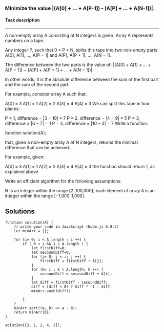 ### Minimize the value |(A[0] + ... + A[P-1]) - (A[P] + ... + A[N-1])|. 

#### Task description
----------
A non-empty array A consisting of N integers is given. Array A represents numbers on a tape.

Any integer P, such that 0 < P < N, splits this tape into two non-empty parts: A[0], A[1], ..., A[P − 1] and A[P], A[P + 1], ..., A[N − 1].

The difference between the two parts is the value of: |(A[0] + A[1] + ... + A[P − 1]) − (A[P] + A[P + 1] + ... + A[N − 1])|

In other words, it is the absolute difference between the sum of the first part and the sum of the second part.

For example, consider array A such that:

  A[0] = 3
  A[1] = 1
  A[2] = 2
  A[3] = 4
  A[4] = 3
We can split this tape in four places:

P = 1, difference = |3 − 10| = 7 
P = 2, difference = |4 − 9| = 5 
P = 3, difference = |6 − 7| = 1 
P = 4, difference = |10 − 3| = 7 
Write a function:

function solution(A);

that, given a non-empty array A of N integers, returns the minimal difference that can be achieved.

For example, given:

  A[0] = 3
  A[1] = 1
  A[2] = 2
  A[3] = 4
  A[4] = 3
the function should return 1, as explained above.

Write an efficient algorithm for the following assumptions:

N is an integer within the range [2..100,000];
each element of array A is an integer within the range [−1,000..1,000].






## Solutions 

```
function solution(A) {
    // write your code in JavaScript (Node.js 8.9.4)
    let minArr = [];
    
    for (i= 0; i < A.length ; i ++) {
        if ( 0 < i && i < A.length ) {
            let firstDiff=0;
            let secoundDiff=0;
            for (j= 0; j < i; j ++) {
                firstDiff = firstDiff + A[j];
            }
            for (k= i ; k < A.length; k ++) {
                secoundDiff = secoundDiff + A[k];
            }
            let diff = firstDiff - secoundDiff;
            diff = (diff < 0) ? diff * -1 : diff;
            minArr.push(diff);
            
        }
    }
    minArr.sort((a, b) => a - b);
    return minArr[0];
}

solution([3, 1, 2, 4, 3]);

```

